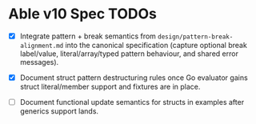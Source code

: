 # Able v10 Spec TODOs

- [x] Integrate pattern + break semantics from `design/pattern-break-alignment.md` into the canonical specification (capture optional break label/value, literal/array/typed pattern behaviour, and shared error messages).
- [x] Document struct pattern destructuring rules once Go evaluator gains struct literal/member support and fixtures are in place.

- [ ] Document functional update semantics for structs in examples after generics support lands.
